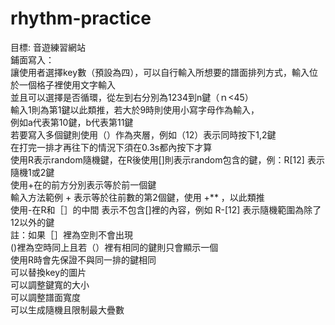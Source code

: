 # rhythm-practice  
目標: 音遊練習網站<br>
鋪面寫入：<br>
讓使用者選擇key數（預設為四），可以自行輸入所想要的譜面排列方式，輸入位於一個格子裡使用文字輸入<br>
並且可以選擇是否循環，從左到右分別為1234到n鍵（ｎ<45）<br>
輸入1則為第1鍵以此類推，若大於9時則使用小寫字母作為輸入，<br>
例如a代表第10鍵，b代表第11鍵<br>
若要寫入多個鍵則使用（）作為夾層，例如（12）表示同時按下1,2鍵<br>
在打完一排才再往下的情況下須在0.3s都內按下才算<br>
使用R表示random隨機鍵，在R後使用[]則表示random包含的鍵，例：R[12] 表示隨機1或2鍵<br>
使用+在的前方分別表示等於前一個鍵<br>
輸入方法範例 + 表示等於往前數的第2個鍵，使用 +** ，以此類推<br>
使用-在R和［］的中間 表示不包含[]裡的內容，例如 R-[12] 表示隨機範圍為除了12以外的鍵<br>
註：如果［］裡為空則不會出現<br>
()裡為空時同上且若（）裡有相同的鍵則只會顯示一個<br>
使用R時會先保證不與同一排的鍵相同<br>
可以替換key的圖片<br>
可以調整鍵寬的大小<br>
可以調整譜面寬度<br>
可以生成隨機且限制最大疊數<br>
